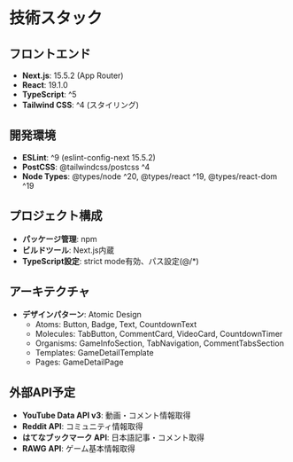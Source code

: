 # 技術スタック

## フロントエンド
- **Next.js**: 15.5.2 (App Router)
- **React**: 19.1.0
- **TypeScript**: ^5
- **Tailwind CSS**: ^4 (スタイリング)

## 開発環境
- **ESLint**: ^9 (eslint-config-next 15.5.2)
- **PostCSS**: @tailwindcss/postcss ^4
- **Node Types**: @types/node ^20, @types/react ^19, @types/react-dom ^19

## プロジェクト構成
- **パッケージ管理**: npm
- **ビルドツール**: Next.js内蔵
- **TypeScript設定**: strict mode有効、パス設定(@/*)

## アーキテクチャ
- **デザインパターン**: Atomic Design
  - Atoms: Button, Badge, Text, CountdownText
  - Molecules: TabButton, CommentCard, VideoCard, CountdownTimer  
  - Organisms: GameInfoSection, TabNavigation, CommentTabsSection
  - Templates: GameDetailTemplate
  - Pages: GameDetailPage
  
## 外部API予定
- **YouTube Data API v3**: 動画・コメント情報取得
- **Reddit API**: コミュニティ情報取得
- **はてなブックマーク API**: 日本語記事・コメント取得
- **RAWG API**: ゲーム基本情報取得